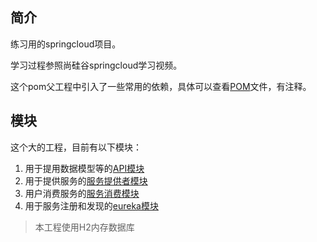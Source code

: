 ## 简介
练习用的springcloud项目。

学习过程参照尚硅谷springcloud学习视频。

这个pom父工程中引入了一些常用的依赖，具体可以查看[POM](pom.xml)文件，有注释。

## 模块
这个大的工程，目前有以下模块：  
1. 用于提用数据模型等的[API模块](./micro-service-api)
2. 用于提供服务的[服务提供者模块](./micro-service-provider-8001)
3. 用户消费服务的[服务消费模块](./micro-service-consumer-80)
4. 用于服务注册和发现的[eureka模块](./micro-service-eureka-7001)

> 本工程使用H2内存数据库